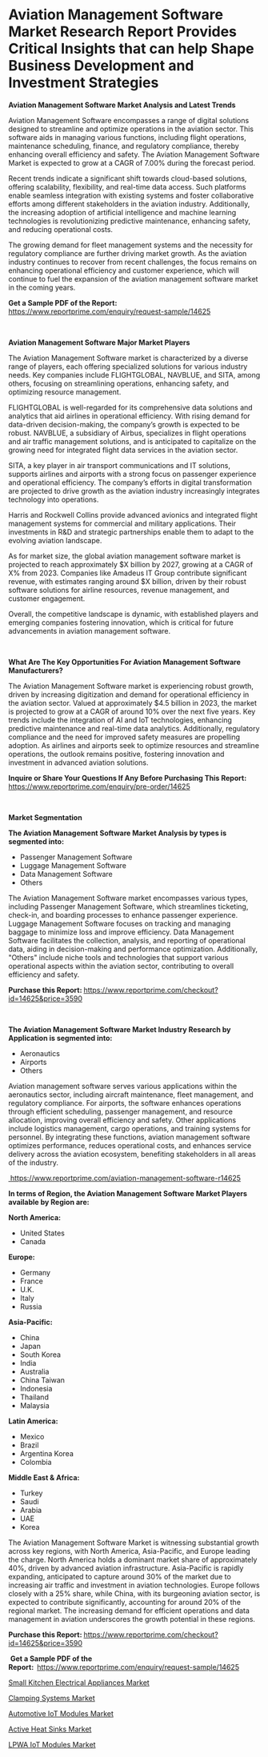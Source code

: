 <p><h1>Aviation Management Software Market Research Report Provides Critical Insights that can help Shape Business Development and Investment Strategies</h1></p><p><strong>Aviation Management Software Market Analysis and Latest Trends</strong></p>
<p><p>Aviation Management Software encompasses a range of digital solutions designed to streamline and optimize operations in the aviation sector. This software aids in managing various functions, including flight operations, maintenance scheduling, finance, and regulatory compliance, thereby enhancing overall efficiency and safety. The Aviation Management Software Market is expected to grow at a CAGR of 7.00% during the forecast period. </p><p>Recent trends indicate a significant shift towards cloud-based solutions, offering scalability, flexibility, and real-time data access. Such platforms enable seamless integration with existing systems and foster collaborative efforts among different stakeholders in the aviation industry. Additionally, the increasing adoption of artificial intelligence and machine learning technologies is revolutionizing predictive maintenance, enhancing safety, and reducing operational costs. </p><p>The growing demand for fleet management systems and the necessity for regulatory compliance are further driving market growth. As the aviation industry continues to recover from recent challenges, the focus remains on enhancing operational efficiency and customer experience, which will continue to fuel the expansion of the aviation management software market in the coming years.</p></p>
<p><strong>Get a Sample PDF of the Report:&nbsp;</strong> <a href="https://www.reportprime.com/enquiry/request-sample/14625?utm_campaign=1124&utm_medium=2&utm_source=Github&utm_content=ia&utm_term=11102024&utm_id=aviation-management-software">https://www.reportprime.com/enquiry/request-sample/14625</a></p>
<p>&nbsp;</p>
<p><strong>Aviation Management Software Major Market Players</strong></p>
<p><p>The Aviation Management Software market is characterized by a diverse range of players, each offering specialized solutions for various industry needs. Key companies include FLIGHTGLOBAL, NAVBLUE, and SITA, among others, focusing on streamlining operations, enhancing safety, and optimizing resource management.</p><p>FLIGHTGLOBAL is well-regarded for its comprehensive data solutions and analytics that aid airlines in operational efficiency. With rising demand for data-driven decision-making, the company’s growth is expected to be robust. NAVBLUE, a subsidiary of Airbus, specializes in flight operations and air traffic management solutions, and is anticipated to capitalize on the growing need for integrated flight data services in the aviation sector.</p><p>SITA, a key player in air transport communications and IT solutions, supports airlines and airports with a strong focus on passenger experience and operational efficiency. The company’s efforts in digital transformation are projected to drive growth as the aviation industry increasingly integrates technology into operations.</p><p>Harris and Rockwell Collins provide advanced avionics and integrated flight management systems for commercial and military applications. Their investments in R&D and strategic partnerships enable them to adapt to the evolving aviation landscape.</p><p>As for market size, the global aviation management software market is projected to reach approximately $X billion by 2027, growing at a CAGR of X% from 2023. Companies like Amadeus IT Group contribute significant revenue, with estimates ranging around $X billion, driven by their robust software solutions for airline resources, revenue management, and customer engagement.</p><p>Overall, the competitive landscape is dynamic, with established players and emerging companies fostering innovation, which is critical for future advancements in aviation management software.</p></p>
<p>&nbsp;</p>
<p><strong>What Are The Key Opportunities For Aviation Management Software Manufacturers?</strong></p>
<p><p>The Aviation Management Software market is experiencing robust growth, driven by increasing digitization and demand for operational efficiency in the aviation sector. Valued at approximately $4.5 billion in 2023, the market is projected to grow at a CAGR of around 10% over the next five years. Key trends include the integration of AI and IoT technologies, enhancing predictive maintenance and real-time data analytics. Additionally, regulatory compliance and the need for improved safety measures are propelling adoption. As airlines and airports seek to optimize resources and streamline operations, the outlook remains positive, fostering innovation and investment in advanced aviation solutions.</p></p>
<p><strong>Inquire or Share Your Questions If Any Before Purchasing This Report:</strong> <a href="https://www.reportprime.com/enquiry/pre-order/14625?utm_campaign=1124&utm_medium=2&utm_source=Github&utm_content=ia&utm_term=11102024&utm_id=aviation-management-software">https://www.reportprime.com/enquiry/pre-order/14625</a></p>
<p>&nbsp;</p>
<p><strong>Market Segmentation</strong></p>
<p><strong>The Aviation Management Software Market Analysis by types is segmented into:</strong></p>
<p><ul><li>Passenger Management Software</li><li>Luggage Management Software</li><li>Data Management Software</li><li>Others</li></ul></p>
<p><p>The Aviation Management Software market encompasses various types, including Passenger Management Software, which streamlines ticketing, check-in, and boarding processes to enhance passenger experience. Luggage Management Software focuses on tracking and managing baggage to minimize loss and improve efficiency. Data Management Software facilitates the collection, analysis, and reporting of operational data, aiding in decision-making and performance optimization. Additionally, "Others" include niche tools and technologies that support various operational aspects within the aviation sector, contributing to overall efficiency and safety.</p></p>
<p><strong>Purchase this Report:&nbsp;</strong><a href="https://www.reportprime.com/checkout?id=14625&price=3590&utm_campaign=1124&utm_medium=2&utm_source=Github&utm_content=ia&utm_term=11102024&utm_id=aviation-management-software">https://www.reportprime.com/checkout?id=14625&price=3590</a></p>
<p>&nbsp;</p>
<p><strong>The Aviation Management Software Market Industry Research by Application is segmented into:</strong></p>
<p><ul><li>Aeronautics</li><li>Airports</li><li>Others</li></ul></p>
<p><p>Aviation management software serves various applications within the aeronautics sector, including aircraft maintenance, fleet management, and regulatory compliance. For airports, the software enhances operations through efficient scheduling, passenger management, and resource allocation, improving overall efficiency and safety. Other applications include logistics management, cargo operations, and training systems for personnel. By integrating these functions, aviation management software optimizes performance, reduces operational costs, and enhances service delivery across the aviation ecosystem, benefiting stakeholders in all areas of the industry.</p></p>
<p><a href="https://www.reportprime.com/aviation-management-software-r14625?utm_campaign=1124&utm_medium=2&utm_source=Github&utm_content=ia&utm_term=11102024&utm_id=aviation-management-software">&nbsp;https://www.reportprime.com/aviation-management-software-r14625</a></p>
<p><strong>In terms of Region, the Aviation Management Software Market Players available by Region are:</strong></p>
<p>
    <p> <strong> North America: </strong>
        <ul>
            <li>United States</li>
            <li>Canada</li>
        </ul>
        </p> 
    <p> <strong> Europe: </strong>
        <ul>
            <li>Germany</li>
            <li>France</li>
            <li>U.K.</li>
            <li>Italy</li>
            <li>Russia</li>
        </ul>
        </p> 
    <p> <strong> Asia-Pacific: </strong>
        <ul>
            <li>China</li>
            <li>Japan</li>
            <li>South Korea</li>
            <li>India</li>
            <li>Australia</li>
            <li>China Taiwan</li>
            <li>Indonesia</li>
            <li>Thailand</li>
            <li>Malaysia</li>
        </ul>
        </p> 
    <p> <strong> Latin America: </strong>
        <ul>
            <li>Mexico</li>
            <li>Brazil</li>
            <li>Argentina Korea</li>
            <li>Colombia</li>
        </ul>
        </p> 
    <p> <strong> Middle East & Africa: </strong>
        <ul>
            <li>Turkey</li>
            <li>Saudi</li>
            <li>Arabia</li>
            <li>UAE</li>
            <li>Korea</li>
        </ul>
    </p>
    </p>
<p><p>The Aviation Management Software Market is witnessing substantial growth across key regions, with North America, Asia-Pacific, and Europe leading the charge. North America holds a dominant market share of approximately 40%, driven by advanced aviation infrastructure. Asia-Pacific is rapidly expanding, anticipated to capture around 30% of the market due to increasing air traffic and investment in aviation technologies. Europe follows closely with a 25% share, while China, with its burgeoning aviation sector, is expected to contribute significantly, accounting for around 20% of the regional market. The increasing demand for efficient operations and data management in aviation underscores the growth potential in these regions.</p></p>
<p><strong>Purchase this Report: </strong><a href="https://www.reportprime.com/checkout?id=14625&price=3590&utm_campaign=1124&utm_medium=2&utm_source=Github&utm_content=ia&utm_term=11102024&utm_id=aviation-management-software">https://www.reportprime.com/checkout?id=14625&price=3590</a></p>
<p>&nbsp;<strong>Get a Sample PDF of the Report:&nbsp;&nbsp;</strong><a href="https://www.reportprime.com/enquiry/request-sample/14625?utm_campaign=1124&utm_medium=2&utm_source=Github&utm_content=ia&utm_term=11102024&utm_id=aviation-management-software">https://www.reportprime.com/enquiry/request-sample/14625</a></p>
<p><strong></strong></p>
<p><p><a href="https://www.linkedin.com/pulse/small-kitchen-electrical-appliances-market-overview-forecast-vtjbc?utm_campaign=1124&utm_medium=2&utm_source=Github&utm_content=ia&utm_term=11102024&utm_id=aviation-management-software">Small Kitchen Electrical Appliances Market</a></p><p><a href="https://www.linkedin.com/pulse/clamping-systems-market-essentials-key-players-demand-drivers-7rire?utm_campaign=1124&utm_medium=2&utm_source=Github&utm_content=ia&utm_term=11102024&utm_id=aviation-management-software">Clamping Systems Market</a></p><p><a href="https://issuu.com/reportprime-2/docs/automotive-iot-modules-market-size-_987a706de322cf?utm_campaign=1124&utm_medium=2&utm_source=Github&utm_content=ia&utm_term=11102024&utm_id=aviation-management-software">Automotive IoT Modules Market</a></p><p><a href="https://www.linkedin.com/pulse/decoding-active-heat-sinks-industry-dynamics-strategic-imperatives-fy1gf?utm_campaign=1124&utm_medium=2&utm_source=Github&utm_content=ia&utm_term=11102024&utm_id=aviation-management-software">Active Heat Sinks Market</a></p><p><a href="https://issuu.com/reportprime-2/docs/lpwa-iot-modules-market-size-2030.p_d4375d78757e9d?utm_campaign=1124&utm_medium=2&utm_source=Github&utm_content=ia&utm_term=11102024&utm_id=aviation-management-software">LPWA IoT Modules Market</a></p></p>